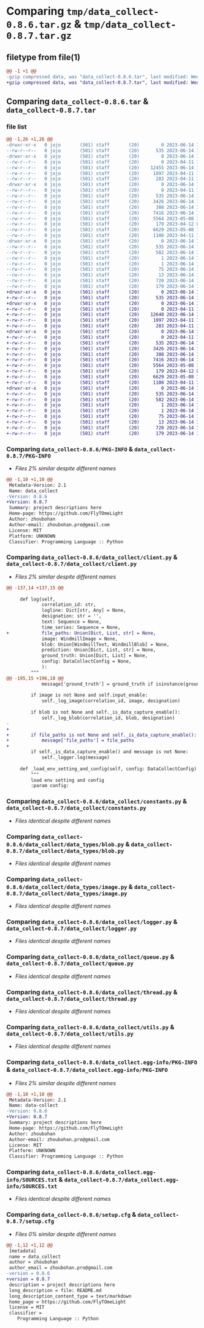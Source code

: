 # Comparing `tmp/data_collect-0.8.6.tar.gz` & `tmp/data_collect-0.8.7.tar.gz`

## filetype from file(1)

```diff
@@ -1 +1 @@
-gzip compressed data, was "data_collect-0.8.6.tar", last modified: Wed Jun 14 19:39:43 2023, max compression
+gzip compressed data, was "data_collect-0.8.7.tar", last modified: Wed Jun 14 19:46:33 2023, max compression
```

## Comparing `data_collect-0.8.6.tar` & `data_collect-0.8.7.tar`

### file list

```diff
@@ -1,26 +1,26 @@
-drwxr-xr-x   0 jojo       (501) staff       (20)        0 2023-06-14 19:39:43.767450 data_collect-0.8.6/
--rw-r--r--   0 jojo       (501) staff       (20)      535 2023-06-14 19:39:43.767538 data_collect-0.8.6/PKG-INFO
-drwxr-xr-x   0 jojo       (501) staff       (20)        0 2023-06-14 19:39:43.766057 data_collect-0.8.6/data_collect/
--rw-r--r--   0 jojo       (501) staff       (20)        0 2023-04-11 15:51:48.000000 data_collect-0.8.6/data_collect/__init__.py
--rw-r--r--   0 jojo       (501) staff       (20)    12455 2023-06-14 19:36:27.000000 data_collect-0.8.6/data_collect/client.py
--rw-r--r--   0 jojo       (501) staff       (20)     1097 2023-04-11 15:51:48.000000 data_collect-0.8.6/data_collect/constants.py
--rw-r--r--   0 jojo       (501) staff       (20)      283 2023-04-11 15:51:48.000000 data_collect-0.8.6/data_collect/correlation_id.py
-drwxr-xr-x   0 jojo       (501) staff       (20)        0 2023-06-14 19:39:43.767212 data_collect-0.8.6/data_collect/data_types/
--rw-r--r--   0 jojo       (501) staff       (20)        0 2023-04-11 15:51:48.000000 data_collect-0.8.6/data_collect/data_types/__init__.py
--rw-r--r--   0 jojo       (501) staff       (20)      535 2023-06-14 19:39:18.000000 data_collect-0.8.6/data_collect/data_types/blob.py
--rw-r--r--   0 jojo       (501) staff       (20)     3426 2023-06-14 19:39:14.000000 data_collect-0.8.6/data_collect/data_types/image.py
--rw-r--r--   0 jojo       (501) staff       (20)      388 2023-06-14 19:28:54.000000 data_collect-0.8.6/data_collect/data_types/text.py
--rw-r--r--   0 jojo       (501) staff       (20)     7416 2023-06-14 19:39:04.000000 data_collect-0.8.6/data_collect/logger.py
--rw-r--r--   0 jojo       (501) staff       (20)     5564 2023-05-08 13:37:11.000000 data_collect-0.8.6/data_collect/queue.py
--rw-r--r--   0 jojo       (501) staff       (20)      179 2023-04-12 08:56:34.000000 data_collect-0.8.6/data_collect/setup.py
--rw-r--r--   0 jojo       (501) staff       (20)     6629 2023-05-08 13:37:11.000000 data_collect-0.8.6/data_collect/thread.py
--rw-r--r--   0 jojo       (501) staff       (20)     1108 2023-04-11 15:51:48.000000 data_collect-0.8.6/data_collect/utils.py
-drwxr-xr-x   0 jojo       (501) staff       (20)        0 2023-06-14 19:39:43.766760 data_collect-0.8.6/data_collect.egg-info/
--rw-r--r--   0 jojo       (501) staff       (20)      535 2023-06-14 19:39:43.000000 data_collect-0.8.6/data_collect.egg-info/PKG-INFO
--rw-r--r--   0 jojo       (501) staff       (20)      582 2023-06-14 19:39:43.000000 data_collect-0.8.6/data_collect.egg-info/SOURCES.txt
--rw-r--r--   0 jojo       (501) staff       (20)        1 2023-06-14 19:39:43.000000 data_collect-0.8.6/data_collect.egg-info/dependency_links.txt
--rw-r--r--   0 jojo       (501) staff       (20)        1 2023-06-14 19:39:43.000000 data_collect-0.8.6/data_collect.egg-info/not-zip-safe
--rw-r--r--   0 jojo       (501) staff       (20)       75 2023-06-14 19:39:43.000000 data_collect-0.8.6/data_collect.egg-info/requires.txt
--rw-r--r--   0 jojo       (501) staff       (20)       13 2023-06-14 19:39:43.000000 data_collect-0.8.6/data_collect.egg-info/top_level.txt
--rw-r--r--   0 jojo       (501) staff       (20)      720 2023-06-14 19:39:43.767954 data_collect-0.8.6/setup.cfg
--rw-r--r--   0 jojo       (501) staff       (20)      179 2023-06-14 19:39:43.000000 data_collect-0.8.6/setup.py
+drwxr-xr-x   0 jojo       (501) staff       (20)        0 2023-06-14 19:46:33.517897 data_collect-0.8.7/
+-rw-r--r--   0 jojo       (501) staff       (20)      535 2023-06-14 19:46:33.517991 data_collect-0.8.7/PKG-INFO
+drwxr-xr-x   0 jojo       (501) staff       (20)        0 2023-06-14 19:46:33.515792 data_collect-0.8.7/data_collect/
+-rw-r--r--   0 jojo       (501) staff       (20)        0 2023-04-11 15:51:48.000000 data_collect-0.8.7/data_collect/__init__.py
+-rw-r--r--   0 jojo       (501) staff       (20)    12648 2023-06-14 19:46:12.000000 data_collect-0.8.7/data_collect/client.py
+-rw-r--r--   0 jojo       (501) staff       (20)     1097 2023-04-11 15:51:48.000000 data_collect-0.8.7/data_collect/constants.py
+-rw-r--r--   0 jojo       (501) staff       (20)      283 2023-04-11 15:51:48.000000 data_collect-0.8.7/data_collect/correlation_id.py
+drwxr-xr-x   0 jojo       (501) staff       (20)        0 2023-06-14 19:46:33.517606 data_collect-0.8.7/data_collect/data_types/
+-rw-r--r--   0 jojo       (501) staff       (20)        0 2023-04-11 15:51:48.000000 data_collect-0.8.7/data_collect/data_types/__init__.py
+-rw-r--r--   0 jojo       (501) staff       (20)      535 2023-06-14 19:41:14.000000 data_collect-0.8.7/data_collect/data_types/blob.py
+-rw-r--r--   0 jojo       (501) staff       (20)     3426 2023-06-14 19:39:14.000000 data_collect-0.8.7/data_collect/data_types/image.py
+-rw-r--r--   0 jojo       (501) staff       (20)      388 2023-06-14 19:28:54.000000 data_collect-0.8.7/data_collect/data_types/text.py
+-rw-r--r--   0 jojo       (501) staff       (20)     7416 2023-06-14 19:39:04.000000 data_collect-0.8.7/data_collect/logger.py
+-rw-r--r--   0 jojo       (501) staff       (20)     5564 2023-05-08 13:37:11.000000 data_collect-0.8.7/data_collect/queue.py
+-rw-r--r--   0 jojo       (501) staff       (20)      179 2023-04-12 08:56:34.000000 data_collect-0.8.7/data_collect/setup.py
+-rw-r--r--   0 jojo       (501) staff       (20)     6629 2023-05-08 13:37:11.000000 data_collect-0.8.7/data_collect/thread.py
+-rw-r--r--   0 jojo       (501) staff       (20)     1108 2023-04-11 15:51:48.000000 data_collect-0.8.7/data_collect/utils.py
+drwxr-xr-x   0 jojo       (501) staff       (20)        0 2023-06-14 19:46:33.516601 data_collect-0.8.7/data_collect.egg-info/
+-rw-r--r--   0 jojo       (501) staff       (20)      535 2023-06-14 19:46:33.000000 data_collect-0.8.7/data_collect.egg-info/PKG-INFO
+-rw-r--r--   0 jojo       (501) staff       (20)      582 2023-06-14 19:46:33.000000 data_collect-0.8.7/data_collect.egg-info/SOURCES.txt
+-rw-r--r--   0 jojo       (501) staff       (20)        1 2023-06-14 19:46:33.000000 data_collect-0.8.7/data_collect.egg-info/dependency_links.txt
+-rw-r--r--   0 jojo       (501) staff       (20)        1 2023-06-14 19:46:33.000000 data_collect-0.8.7/data_collect.egg-info/not-zip-safe
+-rw-r--r--   0 jojo       (501) staff       (20)       75 2023-06-14 19:46:33.000000 data_collect-0.8.7/data_collect.egg-info/requires.txt
+-rw-r--r--   0 jojo       (501) staff       (20)       13 2023-06-14 19:46:33.000000 data_collect-0.8.7/data_collect.egg-info/top_level.txt
+-rw-r--r--   0 jojo       (501) staff       (20)      720 2023-06-14 19:46:33.518445 data_collect-0.8.7/setup.cfg
+-rw-r--r--   0 jojo       (501) staff       (20)      179 2023-06-14 19:46:32.000000 data_collect-0.8.7/setup.py
```

### Comparing `data_collect-0.8.6/PKG-INFO` & `data_collect-0.8.7/PKG-INFO`

 * *Files 2% similar despite different names*

```diff
@@ -1,10 +1,10 @@
 Metadata-Version: 2.1
 Name: data_collect
-Version: 0.8.6
+Version: 0.8.7
 Summary: project descriptions here
 Home-page: https://github.com/FlyTOmeLight
 Author: zhoubohan
 Author-email: zhoubohan.pro@gmail.com
 License: MIT
 Platform: UNKNOWN
 Classifier: Programming Language :: Python
```

### Comparing `data_collect-0.8.6/data_collect/client.py` & `data_collect-0.8.7/data_collect/client.py`

 * *Files 2% similar despite different names*

```diff
@@ -137,14 +137,15 @@
 
     def log(self,
             correlation_id: str,
             logline: Dict[str, Any] = None,
             designation: str = '',
             text: Sequence = None,
             time_series: Sequence = None,
+            file_paths: Union[Dict, List, str] = None,
             image: WindmillImage = None,
             blob: Union[WindmillText, WindmillBlob] = None,
             prediction: Union[Dict, List, str] = None,
             ground_truth: Union[Dict, List] = None,
             config: DataCollectConfig = None,
             ):
         """
@@ -195,15 +196,18 @@
             message['ground_truth'] = ground_truth if isinstance(ground_truth, str) else json.dumps(ground_truth,
                                                                                                     cls=NpEncoder)
         if image is not None and self.input_enable:
             self._log_image(correlation_id, image, designation)
 
         if blob is not None and self._is_data_capture_enable():
             self._log_blob(correlation_id, blob, designation)
-
+        
+        if file_paths is not None and self._is_data_capture_enable():
+            message['file_paths'] = file_paths
+            
         if self._is_data_capture_enable() and message is not None:
             self._logger.log(message)
 
     def _load_env_setting_and_config(self, config: DataCollectConfig):
         """
         load env setting and config
         :param config:
```

### Comparing `data_collect-0.8.6/data_collect/constants.py` & `data_collect-0.8.7/data_collect/constants.py`

 * *Files identical despite different names*

### Comparing `data_collect-0.8.6/data_collect/data_types/blob.py` & `data_collect-0.8.7/data_collect/data_types/blob.py`

 * *Files identical despite different names*

### Comparing `data_collect-0.8.6/data_collect/data_types/image.py` & `data_collect-0.8.7/data_collect/data_types/image.py`

 * *Files identical despite different names*

### Comparing `data_collect-0.8.6/data_collect/logger.py` & `data_collect-0.8.7/data_collect/logger.py`

 * *Files identical despite different names*

### Comparing `data_collect-0.8.6/data_collect/queue.py` & `data_collect-0.8.7/data_collect/queue.py`

 * *Files identical despite different names*

### Comparing `data_collect-0.8.6/data_collect/thread.py` & `data_collect-0.8.7/data_collect/thread.py`

 * *Files identical despite different names*

### Comparing `data_collect-0.8.6/data_collect/utils.py` & `data_collect-0.8.7/data_collect/utils.py`

 * *Files identical despite different names*

### Comparing `data_collect-0.8.6/data_collect.egg-info/PKG-INFO` & `data_collect-0.8.7/data_collect.egg-info/PKG-INFO`

 * *Files 2% similar despite different names*

```diff
@@ -1,10 +1,10 @@
 Metadata-Version: 2.1
 Name: data-collect
-Version: 0.8.6
+Version: 0.8.7
 Summary: project descriptions here
 Home-page: https://github.com/FlyTOmeLight
 Author: zhoubohan
 Author-email: zhoubohan.pro@gmail.com
 License: MIT
 Platform: UNKNOWN
 Classifier: Programming Language :: Python
```

### Comparing `data_collect-0.8.6/data_collect.egg-info/SOURCES.txt` & `data_collect-0.8.7/data_collect.egg-info/SOURCES.txt`

 * *Files identical despite different names*

### Comparing `data_collect-0.8.6/setup.cfg` & `data_collect-0.8.7/setup.cfg`

 * *Files 0% similar despite different names*

```diff
@@ -1,12 +1,12 @@
 [metadata]
 name = data_collect
 author = zhoubohan
 author_email = zhoubohan.pro@gmail.com
-version = 0.8.6
+version = 0.8.7
 description = project descriptions here
 long_description = file: README.md
 long_description_content_type = text/markdown
 home_page = https://github.com/FlyTOmeLight
 license = MIT
 classifier = 
 	Programming Language :: Python
```

